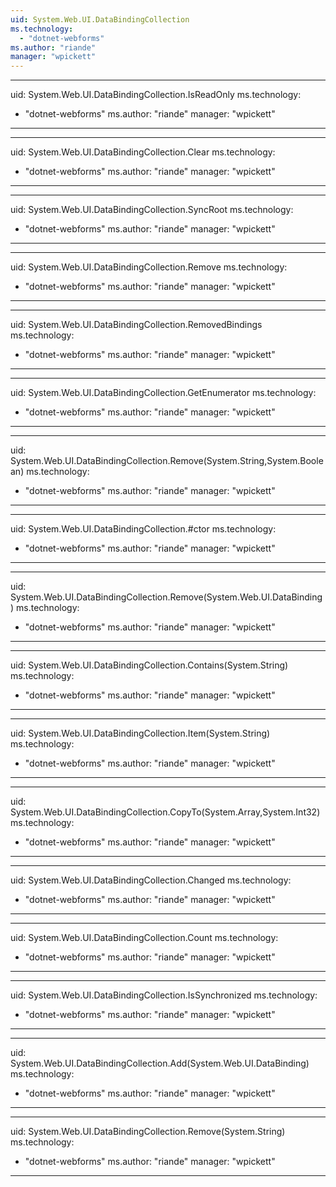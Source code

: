 ```yaml
---
uid: System.Web.UI.DataBindingCollection
ms.technology: 
  - "dotnet-webforms"
ms.author: "riande"
manager: "wpickett"
---
```


---
uid: System.Web.UI.DataBindingCollection.IsReadOnly
ms.technology: 
  - "dotnet-webforms"
ms.author: "riande"
manager: "wpickett"
---

---
uid: System.Web.UI.DataBindingCollection.Clear
ms.technology: 
  - "dotnet-webforms"
ms.author: "riande"
manager: "wpickett"
---

---
uid: System.Web.UI.DataBindingCollection.SyncRoot
ms.technology: 
  - "dotnet-webforms"
ms.author: "riande"
manager: "wpickett"
---

---
uid: System.Web.UI.DataBindingCollection.Remove
ms.technology: 
  - "dotnet-webforms"
ms.author: "riande"
manager: "wpickett"
---

---
uid: System.Web.UI.DataBindingCollection.RemovedBindings
ms.technology: 
  - "dotnet-webforms"
ms.author: "riande"
manager: "wpickett"
---

---
uid: System.Web.UI.DataBindingCollection.GetEnumerator
ms.technology: 
  - "dotnet-webforms"
ms.author: "riande"
manager: "wpickett"
---

---
uid: System.Web.UI.DataBindingCollection.Remove(System.String,System.Boolean)
ms.technology: 
  - "dotnet-webforms"
ms.author: "riande"
manager: "wpickett"
---

---
uid: System.Web.UI.DataBindingCollection.#ctor
ms.technology: 
  - "dotnet-webforms"
ms.author: "riande"
manager: "wpickett"
---

---
uid: System.Web.UI.DataBindingCollection.Remove(System.Web.UI.DataBinding)
ms.technology: 
  - "dotnet-webforms"
ms.author: "riande"
manager: "wpickett"
---

---
uid: System.Web.UI.DataBindingCollection.Contains(System.String)
ms.technology: 
  - "dotnet-webforms"
ms.author: "riande"
manager: "wpickett"
---

---
uid: System.Web.UI.DataBindingCollection.Item(System.String)
ms.technology: 
  - "dotnet-webforms"
ms.author: "riande"
manager: "wpickett"
---

---
uid: System.Web.UI.DataBindingCollection.CopyTo(System.Array,System.Int32)
ms.technology: 
  - "dotnet-webforms"
ms.author: "riande"
manager: "wpickett"
---

---
uid: System.Web.UI.DataBindingCollection.Changed
ms.technology: 
  - "dotnet-webforms"
ms.author: "riande"
manager: "wpickett"
---

---
uid: System.Web.UI.DataBindingCollection.Count
ms.technology: 
  - "dotnet-webforms"
ms.author: "riande"
manager: "wpickett"
---

---
uid: System.Web.UI.DataBindingCollection.IsSynchronized
ms.technology: 
  - "dotnet-webforms"
ms.author: "riande"
manager: "wpickett"
---

---
uid: System.Web.UI.DataBindingCollection.Add(System.Web.UI.DataBinding)
ms.technology: 
  - "dotnet-webforms"
ms.author: "riande"
manager: "wpickett"
---

---
uid: System.Web.UI.DataBindingCollection.Remove(System.String)
ms.technology: 
  - "dotnet-webforms"
ms.author: "riande"
manager: "wpickett"
---

